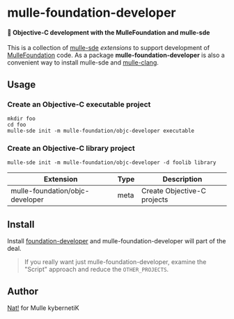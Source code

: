 # mulle-foundation-developer

#### 👑 Objective-C development with the MulleFoundation and mulle-sde

This is a collection of [mulle-sde](//github.com/mulle-sde)
*extensions* to support development of [MulleFoundation](//github.com/MulleFoundation)
code. As a package **mulle-foundation-developer** is also a convenient way to
install mulle-sde and [mulle-clang](//github.com/mulle-cc/mulle-clang-project).





## Usage


### Create an Objective-C executable project

```
mkdir foo
cd foo
mulle-sde init -m mulle-foundation/objc-developer executable
```

### Create an Objective-C library project

```
mulle-sde init -m mulle-foundation/objc-developer -d foolib library
```



Extension                       | Type | Description
--------------------------------|------|----------------------------
mulle-foundation/objc-developer | meta | Create Objective-C projects






## Install

Install [foundation-developer](//github.com/MulleFoundation/foundation-developer) and
mulle-foundation-developer will part of the deal. 

> If you really want just mulle-foundation-developer,
> examine the "Script" approach and reduce the `OTHER_PROJECTS`.

## Author

[Nat!](https://mulle-kybernetik.com/weblog) for Mulle kybernetiK  


